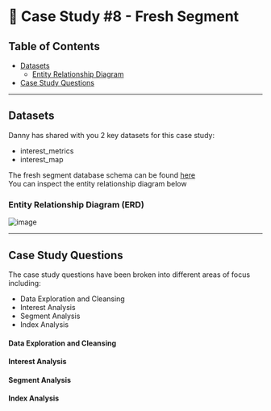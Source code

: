 # 🍊 Case Study #8 - Fresh Segment

## Table of Contents
- [Datasets]()
  - [Entity Relationship Diagram]()
- [Case Study Questions]()

---------------------------------

## Datasets
Danny has shared with you 2 key datasets for this case study:
- interest_metrics
- interest_map

The fresh segment database schema can be found [here]() <br>
You can inspect the entity relationship diagram below
  ### Entity Relationship Diagram (ERD)
  
![image]()
 
---------------------------------

## Case Study Questions
The case study questions have been broken into different areas of focus including:

- Data Exploration and Cleansing
- Interest Analysis
- Segment Analysis
- Index Analysis

#### Data Exploration and Cleansing

#### Interest Analysis

#### Segment Analysis

#### Index Analysis